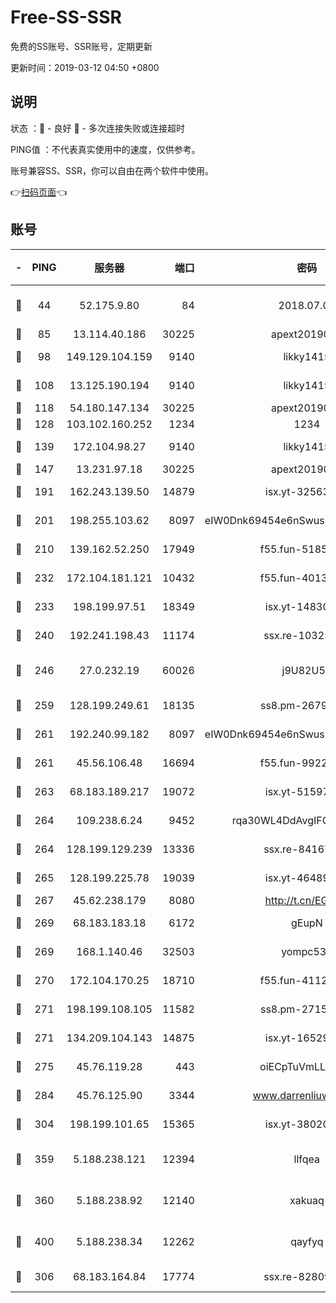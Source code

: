 # Free-SS-SSR

免费的SS账号、SSR账号，定期更新

更新时间：2019-03-12 04:50 +0800

## 说明

状态     ：🙂 - 良好 🙁 - 多次连接失败或连接超时

PING值   ：不代表真实使用中的速度，仅供参考。

账号兼容SS、SSR，你可以自由在两个软件中使用。

👉[扫码页面](https://liesauer.github.io/Free-SS-SSR/)👈

## 账号

|-|PING|服务器|端口|密码|加密方式|区域|
|:----:|:----:|:-----:|-----:|:----:|:----:|:----:|
|🙂|44|52.175.9.80|84|2018.07.07|chacha20-ietf-poly1305|HK|
|🙂|85|13.114.40.186|30225|apext2019006|chacha20|JP|
|🙂|98|149.129.104.159|9140|likky1415|aes-256-cfb|HK|
|🙂|108|13.125.190.194|9140|likky1415|aes-256-cfb|KR|
|🙂|118|54.180.147.134|30225|apext2019006|chacha20|KR|
|🙂|128|103.102.160.252|1234|1234|rc4-md5|JP|
|🙂|139|172.104.98.27|9140|likky1415|aes-256-cfb|JP|
|🙂|147|13.231.97.18|30225|apext2019006|chacha20|JP|
|🙂|191|162.243.139.50|14879|isx.yt-32563801|aes-256-cfb|US|
|🙂|201|198.255.103.62|8097|eIW0Dnk69454e6nSwuspv9DmS201tQ0D|aes-256-cfb|US|
|🙂|210|139.162.52.250|17949|f55.fun-51854536|aes-256-cfb|SG|
|🙂|232|172.104.181.121|10432|f55.fun-40137909|aes-256-cfb|SG|
|🙂|233|198.199.97.51|18349|isx.yt-14830718|aes-256-cfb|US|
|🙂|240|192.241.198.43|11174|ssx.re-10325861|aes-256-cfb|US|
|🙂|246|27.0.232.19|60026|j9U82U53|xchacha20-ietf-poly1305|HK|
|🙂|259|128.199.249.61|18135|ss8.pm-26798832|aes-256-cfb|SG|
|🙂|261|192.240.99.182|8097|eIW0Dnk69454e6nSwuspv9DmS201tQ0D|aes-256-cfb|US|
|🙂|261|45.56.106.48|16694|f55.fun-99229922|aes-256-cfb|US|
|🙂|263|68.183.189.217|19072|isx.yt-51597603|aes-256-cfb|SG|
|🙂|264|109.238.6.24|9452|rqa30WL4DdAvgIFG6Fs3znzTa|aes-256-cfb|FR|
|🙂|264|128.199.129.239|13336|ssx.re-84167135|aes-256-cfb|SG|
|🙂|265|128.199.225.78|19039|isx.yt-46489348|aes-256-cfb|SG|
|🙂|267|45.62.238.179|8080|http://t.cn/EGJIyrl|rc4-md5|CA|
|🙂|269|68.183.183.18|6172|gEupN|aes-256-cfb|SG|
|🙂|269|168.1.140.46|32503|yompc535|aes-256-cfb|AU|
|🙂|270|172.104.170.25|18710|f55.fun-41127984|aes-256-cfb|SG|
|🙂|271|198.199.108.105|11582|ss8.pm-27159085|aes-256-cfb|US|
|🙂|271|134.209.104.143|14875|isx.yt-16529863|aes-256-cfb|SG|
|🙂|275|45.76.119.28|443|oiECpTuVmLLxk4Ts|aes-256-cfb|AU|
|🙂|284|45.76.125.90|3344|www.darrenliuwei.com|aes-256-cfb|AU|
|🙂|304|198.199.101.65|15365|isx.yt-38020728|aes-256-cfb|US|
|🙂|359|5.188.238.121|12394|llfqea|chacha20-ietf-poly1305|BR|
|🙂|360|5.188.238.92|12140|xakuaq|chacha20-ietf-poly1305|BR|
|🙂|400|5.188.238.34|12262|qayfyq|chacha20-ietf-poly1305|BR|
|🙁|306|68.183.164.84|17774|ssx.re-82809807|aes-256-cfb|US|
